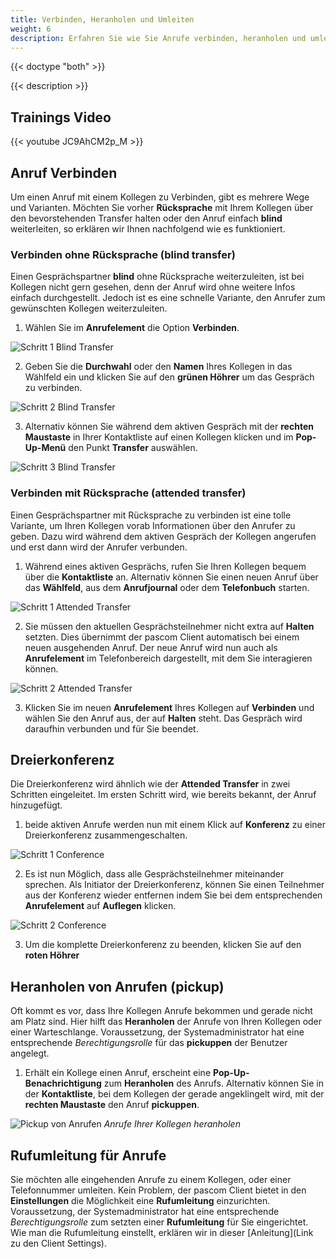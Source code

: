 ```yaml
---
title: Verbinden, Heranholen und Umleiten
weight: 6
description: Erfahren Sie wie Sie Anrufe verbinden, heranholen und umleiten können.
---
```


{{< doctype "both" >}}
 
{{< description >}}

## Trainings Video

{{< youtube JC9AhCM2p_M >}} 


## Anruf Verbinden

Um einen Anruf mit einem Kollegen zu Verbinden, gibt es mehrere Wege und Varianten. Möchten Sie vorher **Rücksprache** mit Ihrem Kollegen über den bevorstehenden Transfer halten oder den Anruf einfach **blind** weiterleiten, so erklären wir Ihnen nachfolgend wie es funktioniert. 

### Verbinden ohne Rücksprache (blind transfer)

Einen Gesprächspartner **blind** ohne Rücksprache weiterzuleiten, ist bei Kollegen nicht gern gesehen, denn der Anruf wird ohne weitere Infos einfach durchgestellt. Jedoch ist es eine schnelle Variante, den Anrufer zum gewünschten Kollegen weiterzuleiten.

1. Wählen Sie im **Anrufelement** die Option **Verbinden**.

![Schritt 1 Blind Transfer](transfer_blind_1.de.jpg)
</br>

2. Geben Sie die **Durchwahl** oder den **Namen** Ihres Kollegen in das Wählfeld ein und klicken Sie auf den **grünen Höhrer** um das Gespräch zu verbinden.

![Schritt 2 Blind Transfer](transfer_blind_2.de.jpg)
</br>

3. Alternativ können Sie während dem aktiven Gespräch mit der **rechten Maustaste** in Ihrer Kontaktliste auf einen Kollegen klicken und im **Pop-Up-Menü** den Punkt **Transfer** auswählen. 

![Schritt 3 Blind Transfer](transfer_blind_3.de.jpg)
</br>


### Verbinden mit Rücksprache (attended transfer)

Einen Gesprächspartner mit Rücksprache zu verbinden ist eine tolle Variante, um Ihren Kollegen vorab Informationen über den Anrufer zu geben. Dazu wird während dem aktiven Gespräch der Kollegen angerufen und erst dann wird der Anrufer verbunden.

1. Während eines aktiven Gesprächs, rufen Sie Ihren Kollegen bequem über die **Kontaktliste** an. Alternativ können Sie einen neuen Anruf über das **Wählfeld**, aus dem **Anrufjournal** oder dem **Telefonbuch** starten.

![Schritt 1 Attended Transfer](transfer_attended_1.de.jpg)
</br>

2. Sie müssen den aktuellen Gesprächsteilnehmer nicht extra auf **Halten** setzten. Dies übernimmt der pascom Client automatisch bei einem neuen ausgehenden Anruf. Der neue Anruf wird nun auch als **Anrufelement** im Telefonbereich dargestellt, mit dem Sie interagieren können.

![Schritt 2 Attended Transfer](transfer_attended_2.de.jpg)
</br>

3. Klicken Sie im neuen **Anrufelement** Ihres Kollegen auf **Verbinden** und wählen Sie den Anruf aus, der auf **Halten** steht. Das Gespräch wird daraufhin verbunden und für Sie beendet. 

## Dreierkonferenz

Die Dreierkonferenz wird ähnlich wie der **Attended Transfer** in zwei Schritten eingeleitet. Im ersten Schritt wird, wie bereits bekannt, der Anruf hinzugefügt.

1. beide aktiven Anrufe werden nun mit einem Klick auf **Konferenz** zu einer Dreierkonferenz zusammengeschalten.

![Schritt 1 Conference](conference_start.de.jpg)
</br>

2. Es ist nun Möglich, dass alle Gesprächsteilnehmer miteinander sprechen. Als Initiator der Dreierkonferenz, können Sie einen Teilnehmer aus der Konferenz wieder entfernen indem Sie bei dem entsprechenden **Anrufelement** auf **Auflegen** klicken.

![Schritt 2 Conference](conference_active.de.jpg)
</br>

3. Um die komplette Dreierkonferenz zu beenden, klicken Sie auf den **roten Höhrer**

## Heranholen von Anrufen (pickup)

Oft kommt es vor, dass Ihre Kollegen Anrufe bekommen und gerade nicht am Platz sind. Hier hilft das **Heranholen** der Anrufe von Ihren Kollegen oder einer Warteschlange. Voraussetzung, der Systemadministrator hat eine entsprechende *Berechtigungsrolle* für das **pickuppen** der Benutzer angelegt. 

1. Erhält ein Kollege einen Anruf, erscheint eine **Pop-Up-Benachrichtigung** zum **Heranholen** des Anrufs. Alternativ können Sie in der **Kontaktliste**, bei dem Kollegen der gerade angeklingelt wird, mit der **rechten Maustaste** den Anruf **pickuppen**.

![Pickup von Anrufen](pickup.de.jpg)
*Anrufe Ihrer Kollegen heranholen*
</br>

## Rufumleitung für Anrufe

Sie möchten alle eingehenden Anrufe zu einem Kollegen, oder einer Telefonnummer umleiten. Kein Problem, der pascom Client bietet in den **Einstellungen** die Möglichkeit eine **Rufumleitung** einzurichten. Voraussetzung, der Systemadministrator hat eine entsprechende *Berechtigungsrolle* zum setzten einer **Rufumleitung** für Sie eingerichtet. Wie man die Rufumleitung einstellt, erklären wir in dieser [Anleitung](Link zu den Client Settings).  

</br>